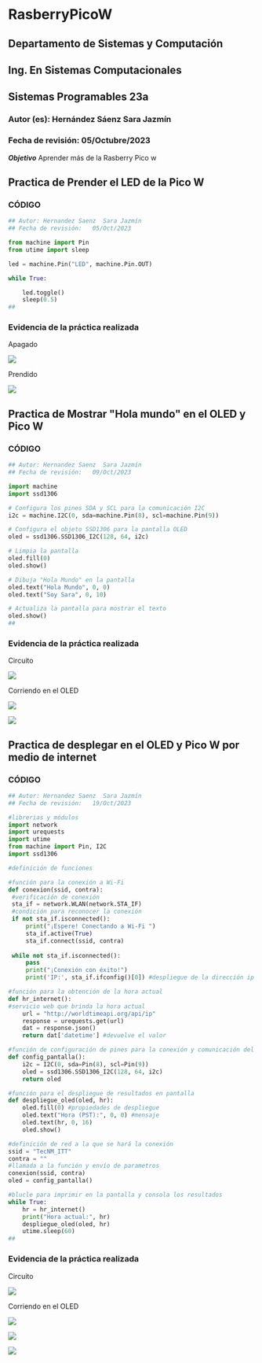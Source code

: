 # RasberryPicoW

## Departamento de Sistemas y Computación
## Ing. En Sistemas Computacionales
## Sistemas Programables 23a

### Autor (es): Hernández Sáenz Sara Jazmín
### Fecha de revisión: 05/Octubre/2023

**_Objetivo_**
Aprender más de la Rasberry Pico w



## Practica de Prender el LED de la Pico W

### CÓDIGO
```python
## Autor: Hernandez Saenz  Sara Jazmín
## Fecha de revisión:   05/Oct/2023

from machine import Pin
from utime import sleep

led = machine.Pin("LED", machine.Pin.OUT)

while True:

    led.toggle()
    sleep(0.5)
##
```

### Evidencia de la práctica realizada

Apagado

![](20231005_135808.jpg)

Prendido

![](20231005_135807.jpg)


## Practica de Mostrar "Hola mundo" en el OLED y Pico W

### CÓDIGO
```python
## Autor: Hernandez Saenz  Sara Jazmín
## Fecha de revisión:   09/Oct/2023

import machine
import ssd1306

# Configura los pines SDA y SCL para la comunicación I2C
i2c = machine.I2C(0, sda=machine.Pin(8), scl=machine.Pin(9))

# Configura el objeto SSD1306 para la pantalla OLED
oled = ssd1306.SSD1306_I2C(128, 64, i2c)

# Limpia la pantalla
oled.fill(0)
oled.show()

# Dibuja "Hola Mundo" en la pantalla
oled.text("Hola Mundo", 0, 0)
oled.text("Soy Sara", 0, 10)

# Actualiza la pantalla para mostrar el texto
oled.show()
##
```

### Evidencia de la práctica realizada

Circuito

![](OLED3.png)

Corriendo en el OLED

![](OLED1.jpg)

![](OLED2.jpg)



## Practica de desplegar en el OLED y Pico W por medio de internet

### CÓDIGO
```python
## Autor: Hernandez Saenz  Sara Jazmín
## Fecha de revisión:   19/Oct/2023

#librerias y módulos
import network
import urequests
import utime
from machine import Pin, I2C
import ssd1306

#definición de funciones

#función para la conexión a Wi-Fi
def conexion(ssid, contra):
 #verificación de conexión
 sta_if = network.WLAN(network.STA_IF)
 #condición para reconocer la conexión
 if not sta_if.isconnected():
     print("¡Espere! Conectando a Wi-Fi ")
     sta_if.active(True)
     sta_if.connect(ssid, contra)
     
 while not sta_if.isconnected():
     pass
     print("¡Conexión con éxito!")
     print('IP:', sta_if.ifconfig()[0]) #despliegue de la dirección ip asignada

#función para la obtención de la hora actual
def hr_internet():
#servicio web que brinda la hora actual
    url = "http://worldtimeapi.org/api/ip" 
    response = urequests.get(url)
    dat = response.json()
    return dat['datetime'] #devuelve el valor

#función de configuración de pines para la conexión y comunicación del oled
def config_pantalla(): 
    i2c = I2C(0, sda=Pin(8), scl=Pin(9)) 
    oled = ssd1306.SSD1306_I2C(128, 64, i2c)
    return oled

#función para el despliegue de resultados en pantalla
def despliegue_oled(oled, hr):
    oled.fill(0) #propiedades de despliegue
    oled.text("Hora (PST):", 0, 0) #mensaje
    oled.text(hr, 0, 16)
    oled.show()

#definición de red a la que se hará la conexión
ssid = "TecNM_ITT"
contra = ""
#llamada a la función y envío de parametros
conexion(ssid, contra) 
oled = config_pantalla()

#blucle para imprimir en la pantalla y consola los resultados
while True:
    hr = hr_internet()
    print("Hora actual:", hr)
    despliegue_oled(oled, hr)
    utime.sleep(60)
##
```

### Evidencia de la práctica realizada

Circuito

![](HoraCirc.png)

Corriendo en el OLED

![](Hora_1.jpg)

![](Hora_2.jpg)

![](Hora_3.jpg)
